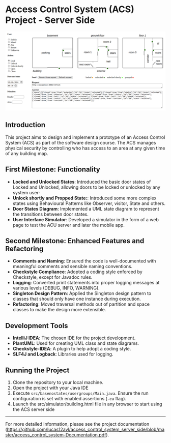 # Access Control System (ACS) Project - Server Side
![first look at server side ACS html](./project%20images/main.png)

## Introduction
This project aims to design and implement a prototype of an Access Control System (ACS) as part of the software design course. The ACS manages physical security by controlling who has access to an area at any given time of any building map.

## First Milestone: Functionality
- **Locked and Unlocked States**: Introduced the basic door states of Locked and Unlocked, allowing doors to be locked or unlocked by any system user-
- **Unlock shortly and Propped State:**: Introduced some more complex states using Behavioural Patterns like Observer, visitor, State and others.
- **Door States Diagram**: Implemented a UML state diagram to represent the transitions between door states.
- **User Interface Simulator**: Developed a simulator in the form of a web page to test the ACU server and later the mobile app.

## Second Milestone: Enhanced Features and Refactoring
- **Comments and Naming**: Ensured the code is well-documented with meaningful comments and sensible naming conventions.
- **Checkstyle Compliance**: Adopted a coding style enforced by Checkstyle, except for Javadoc rules.
- **Logging**: Converted print statements into proper logging messages at various levels (DEBUG, INFO, WARNING).
- **Singleton Design Pattern**: Applied the Singleton design pattern to classes that should only have one instance during execution.
- **Refactoring**: Moved traversal methods out of partition and space classes to make the design more extensible.

## Development Tools
- **IntelliJ IDEA**: The chosen IDE for the project development.
- **PlantUML**: Used for creating UML class and state diagrams.
- **Checkstyle-IDEA**: A plugin to help adopt a coding style.
- **SLF4J and Logback**: Libraries used for logging.

## Running the Project
1. Clone the repository to your local machine.
2. Open the project with your Java IDE
3. Execute `src/basenostates/usergroups/Main.java`. Ensure the run configuration is set with enabled assertions (`-ea` flag).
4. Launch the src/simulator/building.html file in any browser to start using the ACS server side
---

For more detailed information, please see the project documentation (https://github.com/lucas12avl/access_control_system_server_side/blob/master/access_control_system-Documentation.pdf).
